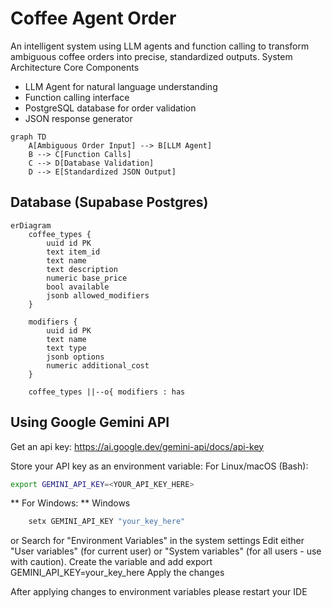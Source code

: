 # Coffee Agent Order
An intelligent system using LLM agents and function calling to transform ambiguous coffee orders into precise, standardized outputs.
System Architecture
Core Components
- LLM Agent for natural language understanding
- Function calling interface
- PostgreSQL database for order validation
- JSON response generator

``` mermaid 
graph TD
    A[Ambiguous Order Input] --> B[LLM Agent]
    B --> C[Function Calls]
    C --> D[Database Validation]
    D --> E[Standardized JSON Output]
```
## Database (Supabase Postgres)
``` mermaid
erDiagram
    coffee_types {
        uuid id PK
        text item_id
        text name
        text description
        numeric base_price
        bool available
        jsonb allowed_modifiers
    }

    modifiers {
        uuid id PK
        text name
        text type
        jsonb options
        numeric additional_cost
    }

    coffee_types ||--o{ modifiers : has
```


## Using Google Gemini API

Get an api key:
https://ai.google.dev/gemini-api/docs/api-key

Store your API key as an environment variable:
For Linux/macOS (Bash):
```bash
export GEMINI_API_KEY=<YOUR_API_KEY_HERE>
```

** For Windows: **
Windows
```bash
    setx GEMINI_API_KEY "your_key_here"
```
or 
Search for "Environment Variables" in the system settings
Edit either "User variables" (for current user) or "System variables" (for all users - use with caution).
Create the variable and add export GEMINI_API_KEY=your_key_here
Apply the changes

After applying changes to environment variables please restart your IDE
